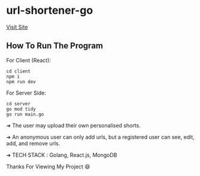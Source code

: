 # url-shortener-go  

[Visit Site](http://52.15.228.249:3001 "52.15.228.249:3001")

## How To Run The Program
    
  For Client (React): 
  
    cd client
    npm i
    npm run dev

  For Server Side:
  
    cd server
    go mod tidy
    go run main.go

➔ The user may upload their own personalised shorts.

➔ An anonymous user can only add urls, but a registered user can see, edit, add, and remove urls.

➔ TECH STACK : Golang, React.js, MongoDB

Thanks For Viewing My Project 😄
